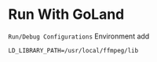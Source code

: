 # Run With GoLand

`Run/Debug Configurations` Environment add
```
LD_LIBRARY_PATH=/usr/local/ffmpeg/lib
```
